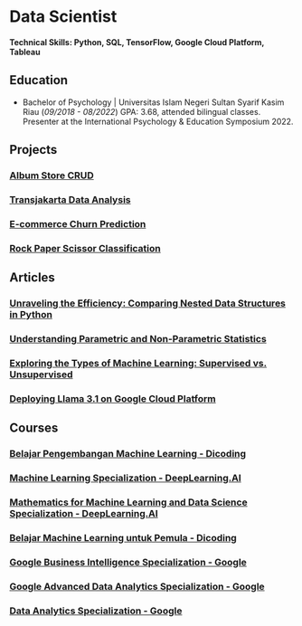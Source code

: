 # Data Scientist

#### Technical Skills: Python, SQL, TensorFlow, Google Cloud Platform, Tableau

## Education 			        		
- Bachelor of Psychology | Universitas Islam Negeri Sultan Syarif Kasim Riau (_09/2018 - 08/2022_)
GPA: 3.68, attended bilingual classes.
Presenter at the International Psychology & Education Symposium 2022. 

## Projects
### [Album Store CRUD](https://github.com/kevinadityaikhsan/album-store-crud)
### [Transjakarta Data Analysis](https://github.com/kevinadityaikhsan/transjakarta-data-analysis)
### [E-commerce Churn Prediction](https://github.com/kevinadityaikhsan/e-commerce-churn-prediction)
### [Rock Paper Scissor Classification](https://www.kaggle.com/code/kevinadityaikhsan/cnn-model-of-rock-paper-scissor)

## Articles
### [Unraveling the Efficiency: Comparing Nested Data Structures in Python](https://medium.com/@kevinadityaikhsan15/unraveling-the-efficiency-comparing-nested-data-structures-in-python-8039fd4aeea6)
### [Understanding Parametric and Non-Parametric Statistics](https://medium.com/@kevinadityaikhsan15/understanding-parametric-and-non-parametric-statistics-d3725be26829)
### [Exploring the Types of Machine Learning: Supervised vs. Unsupervised](https://medium.com/@kevinadityaikhsan15/exploring-the-types-of-machine-learning-supervised-vs-unsupervised-9642c14a8399)
### [Deploying Llama 3.1 on Google Cloud Platform](https://medium.com/@kevinadityaikhsan15/deploying-llama-3-1-on-google-cloud-platform-abe802fc1631)

## Courses
### [Belajar Pengembangan Machine Learning - Dicoding]()
### [Machine Learning Specialization - DeepLearning.AI]()
### [Mathematics for Machine Learning and Data Science Specialization - DeepLearning.AI]()
### [Belajar Machine Learning untuk Pemula - Dicoding](https://www.dicoding.com/certificates/GRX5QJO0VZ0M)
### [Google Business Intelligence Specialization - Google](https://www.coursera.org/account/accomplishments/specialization/8KJX5W8V2V7U)
### [Google Advanced Data Analytics Specialization - Google](https://www.coursera.org/account/accomplishments/specialization/VCJGK8XC2LKX)
### [Data Analytics Specialization - Google](https://www.coursera.org/account/accomplishments/specialization/65YPCUBSY8SJ)
